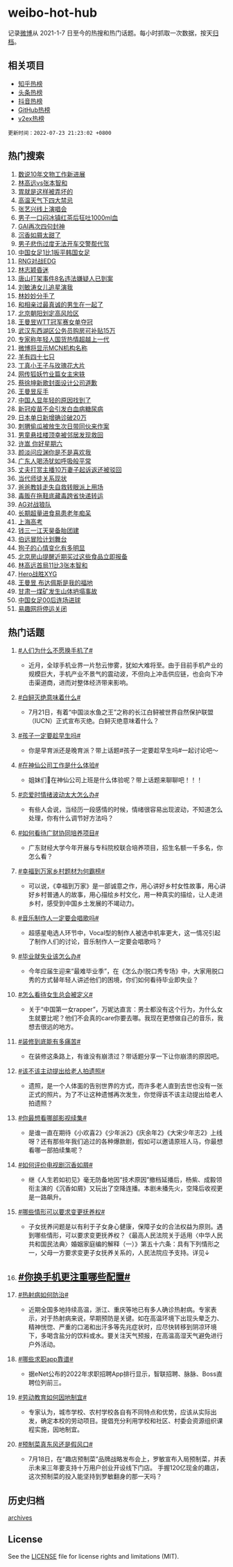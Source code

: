 # weibo-hot-hub

记录[微博](https://www.weibo.com)从 2021-1-7 日至今的热搜和热门话题。每小时抓取一次数据，按天[归档](archives)。

## 相关项目

- [知乎热榜](https://github.com/lonnyzhang423/zhihu-hot-hub)
- [头条热榜](https://github.com/lonnyzhang423/toutiao-hot-hub)
- [抖音热榜](https://github.com/lonnyzhang423/douyin-hot-hub)
- [GitHub热榜](https://github.com/lonnyzhang423/github-hot-hub)
- [v2ex热榜](https://github.com/lonnyzhang423/v2ex-hot-hub)


`更新时间：2022-07-23 21:23:02 +0800`

## 热门搜索

1. [数说10年文物工作新进展](https://m.weibo.cn/search?containerid=100103type%3D1%26t%3D10%26q%3D%23%E6%95%B0%E8%AF%B410%E5%B9%B4%E6%96%87%E7%89%A9%E5%B7%A5%E4%BD%9C%E6%96%B0%E8%BF%9B%E5%B1%95%23&stream_entry_id=51&isnewpage=1&extparam=seat%3D1%26c_type%3D51%26filter_type%3Drealtimehot%26cate%3D10103%26pos%3D0%26dgr%3D0%26display_time%3D1658582581%26pre_seqid%3D165858258168801329473&luicode=10000011&lfid=106003type%253D25%2526t%253D3%2526disable_hot%253D1%2526filter_type%253Drealtimehot)
1. [林高远vs张本智和](https://m.weibo.cn/search?containerid=100103type%3D1%26t%3D10%26q%3D%23%E6%9E%97%E9%AB%98%E8%BF%9Cvs%E5%BC%A0%E6%9C%AC%E6%99%BA%E5%92%8C%23&stream_entry_id=31&isnewpage=1&extparam=seat%3D1%26lcate%3D5001%26realpos%3D1%26pos%3D0%26c_type%3D31%26filter_type%3Drealtimehot%26cate%3D0%26dgr%3D0%26flag%3D1%26display_time%3D1658582581%26pre_seqid%3D165858258168801329473&luicode=10000011&lfid=106003type%253D25%2526t%253D3%2526disable_hot%253D1%2526filter_type%253Drealtimehot)
1. [胃就是这样被弄坏的](https://m.weibo.cn/search?containerid=100103type%3D1%26t%3D10%26q%3D%23%E8%83%83%E5%B0%B1%E6%98%AF%E8%BF%99%E6%A0%B7%E8%A2%AB%E5%BC%84%E5%9D%8F%E7%9A%84%23&stream_entry_id=31&isnewpage=1&extparam=seat%3D1%26lcate%3D5001%26realpos%3D2%26pos%3D1%26c_type%3D31%26filter_type%3Drealtimehot%26cate%3D0%26dgr%3D0%26flag%3D1%26display_time%3D1658582581%26pre_seqid%3D165858258168801329473&luicode=10000011&lfid=106003type%253D25%2526t%253D3%2526disable_hot%253D1%2526filter_type%253Drealtimehot)
1. [高温天气下四大禁忌](https://m.weibo.cn/search?containerid=100103type%3D1%26t%3D10%26q%3D%23%E9%AB%98%E6%B8%A9%E5%A4%A9%E6%B0%94%E4%B8%8B%E5%9B%9B%E5%A4%A7%E7%A6%81%E5%BF%8C%23&stream_entry_id=31&isnewpage=1&extparam=seat%3D1%26lcate%3D5001%26realpos%3D3%26pos%3D2%26c_type%3D31%26filter_type%3Drealtimehot%26cate%3D0%26dgr%3D0%26flag%3D0%26display_time%3D1658582581%26pre_seqid%3D165858258168801329473&luicode=10000011&lfid=106003type%253D25%2526t%253D3%2526disable_hot%253D1%2526filter_type%253Drealtimehot)
1. [张艺兴线上演唱会](https://m.weibo.cn/search?containerid=100103type%3D1%26t%3D10%26q%3D%23%E5%BC%A0%E8%89%BA%E5%85%B4%E7%BA%BF%E4%B8%8A%E6%BC%94%E5%94%B1%E4%BC%9A%23&stream_entry_id=31&isnewpage=1&extparam=seat%3D1%26lcate%3D5001%26realpos%3D4%26pos%3D3%26c_type%3D31%26filter_type%3Drealtimehot%26cate%3D0%26dgr%3D0%26flag%3D1%26display_time%3D1658582581%26pre_seqid%3D165858258168801329473&luicode=10000011&lfid=106003type%253D25%2526t%253D3%2526disable_hot%253D1%2526filter_type%253Drealtimehot)
1. [男子一口闷冰镇红茶后狂吐1000ml血](https://m.weibo.cn/search?containerid=100103type%3D1%26t%3D10%26q%3D%23%E7%94%B7%E5%AD%90%E4%B8%80%E5%8F%A3%E9%97%B7%E5%86%B0%E9%95%87%E7%BA%A2%E8%8C%B6%E5%90%8E%E7%8B%82%E5%90%901000ml%E8%A1%80%23&stream_entry_id=31&isnewpage=1&extparam=seat%3D1%26lcate%3D5001%26realpos%3D5%26pos%3D4%26c_type%3D31%26filter_type%3Drealtimehot%26cate%3D0%26dgr%3D0%26flag%3D2%26display_time%3D1658582581%26pre_seqid%3D165858258168801329473&luicode=10000011&lfid=106003type%253D25%2526t%253D3%2526disable_hot%253D1%2526filter_type%253Drealtimehot)
1. [GAI再次四句封神](https://m.weibo.cn/search?containerid=100103type%3D1%26t%3D10%26q%3D%23GAI%E5%86%8D%E6%AC%A1%E5%9B%9B%E5%8F%A5%E5%B0%81%E7%A5%9E%23&stream_entry_id=31&isnewpage=1&extparam=seat%3D1%26lcate%3D5001%26realpos%3D6%26pos%3D5%26c_type%3D31%26filter_type%3Drealtimehot%26cate%3D0%26dgr%3D0%26flag%3D1%26display_time%3D1658582581%26pre_seqid%3D165858258168801329473&luicode=10000011&lfid=106003type%253D25%2526t%253D3%2526disable_hot%253D1%2526filter_type%253Drealtimehot)
1. [沉香如屑太甜了](https://m.weibo.cn/search?containerid=100103type%3D1%26t%3D10%26q%3D%23%E6%B2%89%E9%A6%99%E5%A6%82%E5%B1%91%E5%A4%AA%E7%94%9C%E4%BA%86%23&stream_entry_id=31&isnewpage=1&extparam=seat%3D1%26lcate%3D5001%26realpos%3D7%26pos%3D6%26c_type%3D31%26filter_type%3Drealtimehot%26cate%3D0%26dgr%3D0%26flag%3D0%26display_time%3D1658582581%26pre_seqid%3D165858258168801329473&luicode=10000011&lfid=106003type%253D25%2526t%253D3%2526disable_hot%253D1%2526filter_type%253Drealtimehot)
1. [男子悲伤过度无法开车交警帮代驾](https://m.weibo.cn/search?containerid=100103type%3D1%26t%3D10%26q%3D%23%E7%94%B7%E5%AD%90%E6%82%B2%E4%BC%A4%E8%BF%87%E5%BA%A6%E6%97%A0%E6%B3%95%E5%BC%80%E8%BD%A6%E4%BA%A4%E8%AD%A6%E5%B8%AE%E4%BB%A3%E9%A9%BE%23&stream_entry_id=31&isnewpage=1&extparam=seat%3D1%26lcate%3D5001%26realpos%3D8%26pos%3D7%26c_type%3D31%26filter_type%3Drealtimehot%26cate%3D0%26dgr%3D0%26flag%3D0%26display_time%3D1658582581%26pre_seqid%3D165858258168801329473&luicode=10000011&lfid=106003type%253D25%2526t%253D3%2526disable_hot%253D1%2526filter_type%253Drealtimehot)
1. [中国女足1比1扳平韩国女足](https://m.weibo.cn/search?containerid=100103type%3D1%26t%3D10%26q%3D%23%E4%B8%AD%E5%9B%BD%E5%A5%B3%E8%B6%B31%E6%AF%941%E6%89%B3%E5%B9%B3%E9%9F%A9%E5%9B%BD%E5%A5%B3%E8%B6%B3%23&stream_entry_id=31&isnewpage=1&extparam=seat%3D1%26lcate%3D5001%26realpos%3D9%26pos%3D8%26c_type%3D31%26filter_type%3Drealtimehot%26cate%3D0%26dgr%3D0%26flag%3D0%26display_time%3D1658582581%26pre_seqid%3D165858258168801329473&luicode=10000011&lfid=106003type%253D25%2526t%253D3%2526disable_hot%253D1%2526filter_type%253Drealtimehot)
1. [RNG对战EDG](https://m.weibo.cn/search?containerid=100103type%3D1%26t%3D10%26q%3D%23RNG%E5%AF%B9%E6%88%98EDG%23&stream_entry_id=31&isnewpage=1&extparam=seat%3D1%26lcate%3D5001%26realpos%3D10%26pos%3D9%26c_type%3D31%26filter_type%3Drealtimehot%26cate%3D0%26dgr%3D0%26flag%3D1%26display_time%3D1658582581%26pre_seqid%3D165858258168801329473&luicode=10000011&lfid=106003type%253D25%2526t%253D3%2526disable_hot%253D1%2526filter_type%253Drealtimehot)
1. [林志颖昏迷](https://m.weibo.cn/search?containerid=100103type%3D1%26t%3D10%26q%3D%23%E6%9E%97%E5%BF%97%E9%A2%96%E6%98%8F%E8%BF%B7%23&stream_entry_id=31&isnewpage=1&extparam=seat%3D1%26lcate%3D5001%26realpos%3D11%26pos%3D10%26c_type%3D31%26filter_type%3Drealtimehot%26cate%3D0%26dgr%3D0%26flag%3D2%26display_time%3D1658582581%26pre_seqid%3D165858258168801329473&luicode=10000011&lfid=106003type%253D25%2526t%253D3%2526disable_hot%253D1%2526filter_type%253Drealtimehot)
1. [唐山打架事件8名违法嫌疑人已到案](https://m.weibo.cn/search?containerid=100103type%3D1%26t%3D10%26q%3D%23%E5%94%90%E5%B1%B1%E6%89%93%E6%9E%B6%E4%BA%8B%E4%BB%B68%E5%90%8D%E8%BF%9D%E6%B3%95%E5%AB%8C%E7%96%91%E4%BA%BA%E5%B7%B2%E5%88%B0%E6%A1%88%23&stream_entry_id=31&isnewpage=1&extparam=seat%3D1%26lcate%3D5001%26realpos%3D12%26pos%3D11%26c_type%3D31%26filter_type%3Drealtimehot%26cate%3D0%26dgr%3D0%26flag%3D2%26display_time%3D1658582581%26pre_seqid%3D165858258168801329473&luicode=10000011&lfid=106003type%253D25%2526t%253D3%2526disable_hot%253D1%2526filter_type%253Drealtimehot)
1. [刘敏涛女儿追星演我](https://m.weibo.cn/search?containerid=100103type%3D1%26t%3D10%26q%3D%23%E5%88%98%E6%95%8F%E6%B6%9B%E5%A5%B3%E5%84%BF%E8%BF%BD%E6%98%9F%E6%BC%94%E6%88%91%23&stream_entry_id=31&isnewpage=1&extparam=seat%3D1%26lcate%3D5001%26realpos%3D13%26pos%3D12%26c_type%3D31%26filter_type%3Drealtimehot%26cate%3D0%26dgr%3D0%26flag%3D1%26display_time%3D1658582581%26pre_seqid%3D165858258168801329473&luicode=10000011&lfid=106003type%253D25%2526t%253D3%2526disable_hot%253D1%2526filter_type%253Drealtimehot)
1. [林妙妙分手了](https://m.weibo.cn/search?containerid=100103type%3D1%26t%3D10%26q%3D%23%E6%9E%97%E5%A6%99%E5%A6%99%E5%88%86%E6%89%8B%E4%BA%86%23&stream_entry_id=31&isnewpage=1&extparam=seat%3D1%26lcate%3D5001%26realpos%3D14%26pos%3D13%26c_type%3D31%26filter_type%3Drealtimehot%26cate%3D0%26dgr%3D0%26flag%3D1%26display_time%3D1658582581%26pre_seqid%3D165858258168801329473&luicode=10000011&lfid=106003type%253D25%2526t%253D3%2526disable_hot%253D1%2526filter_type%253Drealtimehot)
1. [和相亲过最真诚的男生在一起了](https://m.weibo.cn/search?containerid=100103type%3D1%26t%3D10%26q%3D%23%E5%92%8C%E7%9B%B8%E4%BA%B2%E8%BF%87%E6%9C%80%E7%9C%9F%E8%AF%9A%E7%9A%84%E7%94%B7%E7%94%9F%E5%9C%A8%E4%B8%80%E8%B5%B7%E4%BA%86%23&stream_entry_id=31&isnewpage=1&extparam=seat%3D1%26lcate%3D5001%26realpos%3D15%26pos%3D14%26c_type%3D31%26filter_type%3Drealtimehot%26cate%3D0%26dgr%3D0%26flag%3D0%26display_time%3D1658582581%26pre_seqid%3D165858258168801329473&luicode=10000011&lfid=106003type%253D25%2526t%253D3%2526disable_hot%253D1%2526filter_type%253Drealtimehot)
1. [北京朝阳划定高风险区](https://m.weibo.cn/search?containerid=100103type%3D1%26t%3D10%26q%3D%23%E5%8C%97%E4%BA%AC%E6%9C%9D%E9%98%B3%E5%88%92%E5%AE%9A%E9%AB%98%E9%A3%8E%E9%99%A9%E5%8C%BA%23&stream_entry_id=31&isnewpage=1&extparam=seat%3D1%26lcate%3D5001%26realpos%3D16%26pos%3D15%26c_type%3D31%26filter_type%3Drealtimehot%26cate%3D0%26dgr%3D0%26flag%3D1%26display_time%3D1658582581%26pre_seqid%3D165858258168801329473&luicode=10000011&lfid=106003type%253D25%2526t%253D3%2526disable_hot%253D1%2526filter_type%253Drealtimehot)
1. [王曼昱WTT冠军赛女单夺冠](https://m.weibo.cn/search?containerid=100103type%3D1%26t%3D10%26q%3D%23%E7%8E%8B%E6%9B%BC%E6%98%B1WTT%E5%86%A0%E5%86%9B%E8%B5%9B%E5%A5%B3%E5%8D%95%E5%A4%BA%E5%86%A0%23&stream_entry_id=31&isnewpage=1&extparam=seat%3D1%26lcate%3D5001%26realpos%3D17%26pos%3D16%26c_type%3D31%26filter_type%3Drealtimehot%26cate%3D0%26dgr%3D0%26flag%3D1%26display_time%3D1658582581%26pre_seqid%3D165858258168801329473&luicode=10000011&lfid=106003type%253D25%2526t%253D3%2526disable_hot%253D1%2526filter_type%253Drealtimehot)
1. [武汉东西湖区公务员购房可补贴15万](https://m.weibo.cn/search?containerid=100103type%3D1%26t%3D10%26q%3D%23%E6%AD%A6%E6%B1%89%E4%B8%9C%E8%A5%BF%E6%B9%96%E5%8C%BA%E5%85%AC%E5%8A%A1%E5%91%98%E8%B4%AD%E6%88%BF%E5%8F%AF%E8%A1%A5%E8%B4%B415%E4%B8%87%23&stream_entry_id=31&isnewpage=1&extparam=seat%3D1%26lcate%3D5001%26realpos%3D18%26pos%3D17%26c_type%3D31%26filter_type%3Drealtimehot%26cate%3D0%26dgr%3D0%26flag%3D0%26display_time%3D1658582581%26pre_seqid%3D165858258168801329473&luicode=10000011&lfid=106003type%253D25%2526t%253D3%2526disable_hot%253D1%2526filter_type%253Drealtimehot)
1. [专家称年轻人国货热情超越上一代](https://m.weibo.cn/search?containerid=100103type%3D1%26t%3D10%26q%3D%23%E4%B8%93%E5%AE%B6%E7%A7%B0%E5%B9%B4%E8%BD%BB%E4%BA%BA%E5%9B%BD%E8%B4%A7%E7%83%AD%E6%83%85%E8%B6%85%E8%B6%8A%E4%B8%8A%E4%B8%80%E4%BB%A3%23&stream_entry_id=31&isnewpage=1&extparam=seat%3D1%26lcate%3D5001%26realpos%3D19%26pos%3D18%26c_type%3D31%26filter_type%3Drealtimehot%26cate%3D0%26dgr%3D0%26flag%3D1%26display_time%3D1658582581%26pre_seqid%3D165858258168801329473&luicode=10000011&lfid=106003type%253D25%2526t%253D3%2526disable_hot%253D1%2526filter_type%253Drealtimehot)
1. [微博将显示MCN机构名称](https://m.weibo.cn/search?containerid=100103type%3D1%26t%3D10%26q%3D%23%E5%BE%AE%E5%8D%9A%E5%B0%86%E6%98%BE%E7%A4%BAMCN%E6%9C%BA%E6%9E%84%E5%90%8D%E7%A7%B0%23&stream_entry_id=31&isnewpage=1&extparam=seat%3D1%26lcate%3D5001%26realpos%3D20%26pos%3D19%26c_type%3D31%26filter_type%3Drealtimehot%26cate%3D0%26dgr%3D0%26flag%3D1%26display_time%3D1658582581%26pre_seqid%3D165858258168801329473&luicode=10000011&lfid=106003type%253D25%2526t%253D3%2526disable_hot%253D1%2526filter_type%253Drealtimehot)
1. [羊有四十七只](https://m.weibo.cn/search?containerid=100103type%3D1%26t%3D10%26q%3D%E7%BE%8A%E6%9C%89%E5%9B%9B%E5%8D%81%E4%B8%83%E5%8F%AA&stream_entry_id=31&isnewpage=1&extparam=seat%3D1%26lcate%3D5001%26realpos%3D21%26pos%3D20%26c_type%3D31%26filter_type%3Drealtimehot%26cate%3D0%26dgr%3D0%26flag%3D1%26display_time%3D1658582581%26pre_seqid%3D165858258168801329473&luicode=10000011&lfid=106003type%253D25%2526t%253D3%2526disable_hot%253D1%2526filter_type%253Drealtimehot)
1. [丁真小王子与玫瑰花大片](https://m.weibo.cn/search?containerid=100103type%3D1%26t%3D10%26q%3D%23%E4%B8%81%E7%9C%9F%E5%B0%8F%E7%8E%8B%E5%AD%90%E4%B8%8E%E7%8E%AB%E7%91%B0%E8%8A%B1%E5%A4%A7%E7%89%87%23&stream_entry_id=31&isnewpage=1&extparam=seat%3D1%26lcate%3D5001%26realpos%3D22%26pos%3D21%26c_type%3D31%26filter_type%3Drealtimehot%26cate%3D0%26dgr%3D0%26flag%3D1%26display_time%3D1658582581%26pre_seqid%3D165858258168801329473&luicode=10000011&lfid=106003type%253D25%2526t%253D3%2526disable_hot%253D1%2526filter_type%253Drealtimehot)
1. [网传狐妖竹业篇女主宋轶](https://m.weibo.cn/search?containerid=100103type%3D1%26t%3D10%26q%3D%23%E7%BD%91%E4%BC%A0%E7%8B%90%E5%A6%96%E7%AB%B9%E4%B8%9A%E7%AF%87%E5%A5%B3%E4%B8%BB%E5%AE%8B%E8%BD%B6%23&stream_entry_id=31&isnewpage=1&extparam=seat%3D1%26lcate%3D5001%26realpos%3D23%26pos%3D22%26c_type%3D31%26filter_type%3Drealtimehot%26cate%3D0%26dgr%3D0%26flag%3D1%26display_time%3D1658582581%26pre_seqid%3D165858258168801329473&luicode=10000011&lfid=106003type%253D25%2526t%253D3%2526disable_hot%253D1%2526filter_type%253Drealtimehot)
1. [蔡徐坤新歌封面设计公司道歉](https://m.weibo.cn/search?containerid=100103type%3D1%26t%3D10%26q%3D%23%E8%94%A1%E5%BE%90%E5%9D%A4%E6%96%B0%E6%AD%8C%E5%B0%81%E9%9D%A2%E8%AE%BE%E8%AE%A1%E5%85%AC%E5%8F%B8%E9%81%93%E6%AD%89%23&stream_entry_id=31&isnewpage=1&extparam=seat%3D1%26lcate%3D5001%26realpos%3D24%26pos%3D23%26c_type%3D31%26filter_type%3Drealtimehot%26cate%3D0%26dgr%3D0%26flag%3D0%26display_time%3D1658582581%26pre_seqid%3D165858258168801329473&luicode=10000011&lfid=106003type%253D25%2526t%253D3%2526disable_hot%253D1%2526filter_type%253Drealtimehot)
1. [王曼昱反手](https://m.weibo.cn/search?containerid=100103type%3D1%26t%3D10%26q%3D%E7%8E%8B%E6%9B%BC%E6%98%B1%E5%8F%8D%E6%89%8B&stream_entry_id=31&isnewpage=1&extparam=seat%3D1%26lcate%3D5001%26realpos%3D25%26pos%3D24%26c_type%3D31%26filter_type%3Drealtimehot%26cate%3D0%26dgr%3D0%26flag%3D1%26display_time%3D1658582581%26pre_seqid%3D165858258168801329473&luicode=10000011&lfid=106003type%253D25%2526t%253D3%2526disable_hot%253D1%2526filter_type%253Drealtimehot)
1. [中国人显年轻的原因找到了](https://m.weibo.cn/search?containerid=100103type%3D1%26t%3D10%26q%3D%23%E4%B8%AD%E5%9B%BD%E4%BA%BA%E6%98%BE%E5%B9%B4%E8%BD%BB%E7%9A%84%E5%8E%9F%E5%9B%A0%E6%89%BE%E5%88%B0%E4%BA%86%23&stream_entry_id=31&isnewpage=1&extparam=seat%3D1%26lcate%3D5001%26realpos%3D26%26pos%3D25%26c_type%3D31%26filter_type%3Drealtimehot%26cate%3D0%26dgr%3D0%26flag%3D0%26display_time%3D1658582581%26pre_seqid%3D165858258168801329473&luicode=10000011&lfid=106003type%253D25%2526t%253D3%2526disable_hot%253D1%2526filter_type%253Drealtimehot)
1. [新冠疫苗不会引发白血病糖尿病](https://m.weibo.cn/search?containerid=100103type%3D1%26t%3D10%26q%3D%23%E6%96%B0%E5%86%A0%E7%96%AB%E8%8B%97%E4%B8%8D%E4%BC%9A%E5%BC%95%E5%8F%91%E7%99%BD%E8%A1%80%E7%97%85%E7%B3%96%E5%B0%BF%E7%97%85%23&stream_entry_id=31&isnewpage=1&extparam=seat%3D1%26lcate%3D5001%26realpos%3D27%26pos%3D26%26c_type%3D31%26filter_type%3Drealtimehot%26cate%3D0%26dgr%3D0%26flag%3D0%26display_time%3D1658582581%26pre_seqid%3D165858258168801329473&luicode=10000011&lfid=106003type%253D25%2526t%253D3%2526disable_hot%253D1%2526filter_type%253Drealtimehot)
1. [日本单日新增确诊破20万](https://m.weibo.cn/search?containerid=100103type%3D1%26t%3D10%26q%3D%23%E6%97%A5%E6%9C%AC%E5%8D%95%E6%97%A5%E6%96%B0%E5%A2%9E%E7%A1%AE%E8%AF%8A%E7%A0%B420%E4%B8%87%23&stream_entry_id=31&isnewpage=1&extparam=seat%3D1%26lcate%3D5001%26realpos%3D28%26pos%3D27%26c_type%3D31%26filter_type%3Drealtimehot%26cate%3D0%26dgr%3D0%26flag%3D0%26display_time%3D1658582581%26pre_seqid%3D165858258168801329473&luicode=10000011&lfid=106003type%253D25%2526t%253D3%2526disable_hot%253D1%2526filter_type%253Drealtimehot)
1. [刺猬偷瓜被放生次日带同伙来作案](https://m.weibo.cn/search?containerid=100103type%3D1%26t%3D10%26q%3D%23%E5%88%BA%E7%8C%AC%E5%81%B7%E7%93%9C%E8%A2%AB%E6%94%BE%E7%94%9F%E6%AC%A1%E6%97%A5%E5%B8%A6%E5%90%8C%E4%BC%99%E6%9D%A5%E4%BD%9C%E6%A1%88%23&stream_entry_id=31&isnewpage=1&extparam=seat%3D1%26lcate%3D5001%26realpos%3D29%26pos%3D28%26c_type%3D31%26filter_type%3Drealtimehot%26cate%3D0%26dgr%3D0%26flag%3D1%26display_time%3D1658582581%26pre_seqid%3D165858258168801329473&luicode=10000011&lfid=106003type%253D25%2526t%253D3%2526disable_hot%253D1%2526filter_type%253Drealtimehot)
1. [男童悬挂楼顶幸被邻居发现救回](https://m.weibo.cn/search?containerid=100103type%3D1%26t%3D10%26q%3D%23%E7%94%B7%E7%AB%A5%E6%82%AC%E6%8C%82%E6%A5%BC%E9%A1%B6%E5%B9%B8%E8%A2%AB%E9%82%BB%E5%B1%85%E5%8F%91%E7%8E%B0%E6%95%91%E5%9B%9E%23&stream_entry_id=31&isnewpage=1&extparam=seat%3D1%26lcate%3D5001%26realpos%3D30%26pos%3D29%26c_type%3D31%26filter_type%3Drealtimehot%26cate%3D0%26dgr%3D0%26flag%3D1%26display_time%3D1658582581%26pre_seqid%3D165858258168801329473&luicode=10000011&lfid=106003type%253D25%2526t%253D3%2526disable_hot%253D1%2526filter_type%253Drealtimehot)
1. [许嵩 你好星期六](https://m.weibo.cn/search?containerid=100103type%3D1%26t%3D10%26q%3D%E8%AE%B8%E5%B5%A9+%E4%BD%A0%E5%A5%BD%E6%98%9F%E6%9C%9F%E5%85%AD&stream_entry_id=31&isnewpage=1&extparam=seat%3D1%26lcate%3D5001%26realpos%3D31%26pos%3D30%26c_type%3D31%26filter_type%3Drealtimehot%26cate%3D0%26dgr%3D0%26flag%3D1%26display_time%3D1658582581%26pre_seqid%3D165858258168801329473&luicode=10000011&lfid=106003type%253D25%2526t%253D3%2526disable_hot%253D1%2526filter_type%253Drealtimehot)
1. [颜淡问应渊你是不是喜欢我](https://m.weibo.cn/search?containerid=100103type%3D1%26t%3D10%26q%3D%23%E9%A2%9C%E6%B7%A1%E9%97%AE%E5%BA%94%E6%B8%8A%E4%BD%A0%E6%98%AF%E4%B8%8D%E6%98%AF%E5%96%9C%E6%AC%A2%E6%88%91%23&stream_entry_id=31&isnewpage=1&extparam=seat%3D1%26lcate%3D5001%26realpos%3D32%26pos%3D31%26c_type%3D31%26filter_type%3Drealtimehot%26cate%3D0%26dgr%3D0%26flag%3D1%26display_time%3D1658582581%26pre_seqid%3D165858258168801329473&luicode=10000011&lfid=106003type%253D25%2526t%253D3%2526disable_hot%253D1%2526filter_type%253Drealtimehot)
1. [广东人喝汤犹如呼吸般平常](https://m.weibo.cn/search?containerid=100103type%3D1%26t%3D10%26q%3D%23%E5%B9%BF%E4%B8%9C%E4%BA%BA%E5%96%9D%E6%B1%A4%E7%8A%B9%E5%A6%82%E5%91%BC%E5%90%B8%E8%88%AC%E5%B9%B3%E5%B8%B8%23&stream_entry_id=31&isnewpage=1&extparam=seat%3D1%26lcate%3D5001%26realpos%3D33%26pos%3D32%26c_type%3D31%26filter_type%3Drealtimehot%26cate%3D0%26dgr%3D0%26flag%3D0%26display_time%3D1658582581%26pre_seqid%3D165858258168801329473&luicode=10000011&lfid=106003type%253D25%2526t%253D3%2526disable_hot%253D1%2526filter_type%253Drealtimehot)
1. [丈夫打赏主播10万妻子起诉返还被驳回](https://m.weibo.cn/search?containerid=100103type%3D1%26t%3D10%26q%3D%23%E4%B8%88%E5%A4%AB%E6%89%93%E8%B5%8F%E4%B8%BB%E6%92%AD10%E4%B8%87%E5%A6%BB%E5%AD%90%E8%B5%B7%E8%AF%89%E8%BF%94%E8%BF%98%E8%A2%AB%E9%A9%B3%E5%9B%9E%23&stream_entry_id=31&isnewpage=1&extparam=seat%3D1%26lcate%3D5001%26realpos%3D34%26pos%3D33%26c_type%3D31%26filter_type%3Drealtimehot%26cate%3D0%26dgr%3D0%26flag%3D0%26display_time%3D1658582581%26pre_seqid%3D165858258168801329473&luicode=10000011&lfid=106003type%253D25%2526t%253D3%2526disable_hot%253D1%2526filter_type%253Drealtimehot)
1. [当代师徒关系现状](https://m.weibo.cn/search?containerid=100103type%3D1%26t%3D10%26q%3D%23%E5%BD%93%E4%BB%A3%E5%B8%88%E5%BE%92%E5%85%B3%E7%B3%BB%E7%8E%B0%E7%8A%B6%23&stream_entry_id=31&isnewpage=1&extparam=seat%3D1%26lcate%3D5001%26realpos%3D35%26pos%3D34%26c_type%3D31%26filter_type%3Drealtimehot%26cate%3D0%26dgr%3D0%26flag%3D1%26display_time%3D1658582581%26pre_seqid%3D165858258168801329473&luicode=10000011&lfid=106003type%253D25%2526t%253D3%2526disable_hot%253D1%2526filter_type%253Drealtimehot)
1. [爸爸教娃走失自救转眼派上用场](https://m.weibo.cn/search?containerid=100103type%3D1%26t%3D10%26q%3D%23%E7%88%B8%E7%88%B8%E6%95%99%E5%A8%83%E8%B5%B0%E5%A4%B1%E8%87%AA%E6%95%91%E8%BD%AC%E7%9C%BC%E6%B4%BE%E4%B8%8A%E7%94%A8%E5%9C%BA%23&stream_entry_id=31&isnewpage=1&extparam=seat%3D1%26lcate%3D5001%26realpos%3D36%26pos%3D35%26c_type%3D31%26filter_type%3Drealtimehot%26cate%3D0%26dgr%3D0%26flag%3D0%26display_time%3D1658582581%26pre_seqid%3D165858258168801329473&luicode=10000011&lfid=106003type%253D25%2526t%253D3%2526disable_hot%253D1%2526filter_type%253Drealtimehot)
1. [毒贩在拖鞋底藏毒跨省快递转运](https://m.weibo.cn/search?containerid=100103type%3D1%26t%3D10%26q%3D%23%E6%AF%92%E8%B4%A9%E5%9C%A8%E6%8B%96%E9%9E%8B%E5%BA%95%E8%97%8F%E6%AF%92%E8%B7%A8%E7%9C%81%E5%BF%AB%E9%80%92%E8%BD%AC%E8%BF%90%23&stream_entry_id=31&isnewpage=1&extparam=seat%3D1%26lcate%3D5001%26realpos%3D37%26pos%3D36%26c_type%3D31%26filter_type%3Drealtimehot%26cate%3D0%26dgr%3D0%26flag%3D0%26display_time%3D1658582581%26pre_seqid%3D165858258168801329473&luicode=10000011&lfid=106003type%253D25%2526t%253D3%2526disable_hot%253D1%2526filter_type%253Drealtimehot)
1. [AG对战狼队](http://m.weibo.cn/c/wbox?&id=j84w2uenjc&roomid=11337&q=%23AG%E5%AF%B9%E6%88%98%E7%8B%BC%E9%98%9F%23&extparam=seat%3D1%26lcate%3D5001%26realpos%3D38%26pos%3D37%26c_type%3D31%26filter_type%3Drealtimehot%26cate%3D0%26dgr%3D0%26flag%3D1%26display_time%3D1658582581%26pre_seqid%3D165858258168801329473&luicode=10000011&lfid=106003type%253D25%2526t%253D3%2526disable_hot%253D1%2526filter_type%253Drealtimehot)
1. [长期超量进食易患老年痴呆](https://m.weibo.cn/search?containerid=100103type%3D1%26t%3D10%26q%3D%23%E9%95%BF%E6%9C%9F%E8%B6%85%E9%87%8F%E8%BF%9B%E9%A3%9F%E6%98%93%E6%82%A3%E8%80%81%E5%B9%B4%E7%97%B4%E5%91%86%23&stream_entry_id=31&isnewpage=1&extparam=seat%3D1%26lcate%3D5001%26realpos%3D39%26pos%3D38%26c_type%3D31%26filter_type%3Drealtimehot%26cate%3D0%26dgr%3D0%26flag%3D1%26display_time%3D1658582581%26pre_seqid%3D165858258168801329473&luicode=10000011&lfid=106003type%253D25%2526t%253D3%2526disable_hot%253D1%2526filter_type%253Drealtimehot)
1. [上海高考](https://m.weibo.cn/search?containerid=100103type%3D1%26t%3D10%26q%3D%23%E4%B8%8A%E6%B5%B7%E9%AB%98%E8%80%83%23&stream_entry_id=31&isnewpage=1&extparam=seat%3D1%26lcate%3D5001%26realpos%3D40%26pos%3D39%26c_type%3D31%26filter_type%3Drealtimehot%26cate%3D0%26dgr%3D0%26flag%3D0%26display_time%3D1658582581%26pre_seqid%3D165858258168801329473&luicode=10000011&lfid=106003type%253D25%2526t%253D3%2526disable_hot%253D1%2526filter_type%253Drealtimehot)
1. [钱三一江天昊备胎团建](https://m.weibo.cn/search?containerid=100103type%3D1%26t%3D10%26q%3D%23%E9%92%B1%E4%B8%89%E4%B8%80%E6%B1%9F%E5%A4%A9%E6%98%8A%E5%A4%87%E8%83%8E%E5%9B%A2%E5%BB%BA%23&stream_entry_id=31&isnewpage=1&extparam=seat%3D1%26lcate%3D5001%26realpos%3D41%26pos%3D40%26c_type%3D31%26filter_type%3Drealtimehot%26cate%3D0%26dgr%3D0%26flag%3D1%26display_time%3D1658582581%26pre_seqid%3D165858258168801329473&luicode=10000011&lfid=106003type%253D25%2526t%253D3%2526disable_hot%253D1%2526filter_type%253Drealtimehot)
1. [伯远冒险计划舞台](https://m.weibo.cn/search?containerid=100103type%3D1%26t%3D10%26q%3D%23%E4%BC%AF%E8%BF%9C%E5%86%92%E9%99%A9%E8%AE%A1%E5%88%92%E8%88%9E%E5%8F%B0%23&stream_entry_id=31&isnewpage=1&extparam=seat%3D1%26lcate%3D5001%26realpos%3D42%26pos%3D41%26c_type%3D31%26filter_type%3Drealtimehot%26cate%3D0%26dgr%3D0%26flag%3D1%26display_time%3D1658582581%26pre_seqid%3D165858258168801329473&luicode=10000011&lfid=106003type%253D25%2526t%253D3%2526disable_hot%253D1%2526filter_type%253Drealtimehot)
1. [狗子的心情变化有多明显](https://m.weibo.cn/search?containerid=100103type%3D1%26t%3D10%26q%3D%23%E7%8B%97%E5%AD%90%E7%9A%84%E5%BF%83%E6%83%85%E5%8F%98%E5%8C%96%E6%9C%89%E5%A4%9A%E6%98%8E%E6%98%BE%23&stream_entry_id=31&isnewpage=1&extparam=seat%3D1%26lcate%3D5001%26realpos%3D43%26pos%3D42%26c_type%3D31%26filter_type%3Drealtimehot%26cate%3D0%26dgr%3D0%26flag%3D1%26display_time%3D1658582581%26pre_seqid%3D165858258168801329473&luicode=10000011&lfid=106003type%253D25%2526t%253D3%2526disable_hot%253D1%2526filter_type%253Drealtimehot)
1. [北京房山提醒近期买过这些食品立即报备](https://m.weibo.cn/search?containerid=100103type%3D1%26t%3D10%26q%3D%23%E5%8C%97%E4%BA%AC%E6%88%BF%E5%B1%B1%E6%8F%90%E9%86%92%E8%BF%91%E6%9C%9F%E4%B9%B0%E8%BF%87%E8%BF%99%E4%BA%9B%E9%A3%9F%E5%93%81%E7%AB%8B%E5%8D%B3%E6%8A%A5%E5%A4%87%23&stream_entry_id=31&isnewpage=1&extparam=seat%3D1%26lcate%3D5001%26realpos%3D44%26pos%3D43%26c_type%3D31%26filter_type%3Drealtimehot%26cate%3D0%26dgr%3D0%26flag%3D0%26display_time%3D1658582581%26pre_seqid%3D165858258168801329473&luicode=10000011&lfid=106003type%253D25%2526t%253D3%2526disable_hot%253D1%2526filter_type%253Drealtimehot)
1. [林高远首局11比3张本智和](https://m.weibo.cn/search?containerid=100103type%3D1%26t%3D10%26q%3D%23%E6%9E%97%E9%AB%98%E8%BF%9C%E9%A6%96%E5%B1%8011%E6%AF%943%E5%BC%A0%E6%9C%AC%E6%99%BA%E5%92%8C%23&stream_entry_id=31&isnewpage=1&extparam=seat%3D1%26lcate%3D5001%26realpos%3D45%26pos%3D44%26c_type%3D31%26filter_type%3Drealtimehot%26cate%3D0%26dgr%3D0%26flag%3D1%26display_time%3D1658582581%26pre_seqid%3D165858258168801329473&luicode=10000011&lfid=106003type%253D25%2526t%253D3%2526disable_hot%253D1%2526filter_type%253Drealtimehot)
1. [Hero战胜XYG](https://m.weibo.cn/search?containerid=100103type%3D1%26t%3D10%26q%3D%23Hero%E6%88%98%E8%83%9CXYG%23&stream_entry_id=31&isnewpage=1&extparam=seat%3D1%26lcate%3D5001%26realpos%3D46%26pos%3D45%26c_type%3D31%26filter_type%3Drealtimehot%26cate%3D0%26dgr%3D0%26flag%3D1%26display_time%3D1658582581%26pre_seqid%3D165858258168801329473&luicode=10000011&lfid=106003type%253D25%2526t%253D3%2526disable_hot%253D1%2526filter_type%253Drealtimehot)
1. [王曼昱 布达佩斯是我的福地](https://m.weibo.cn/search?containerid=100103type%3D1%26t%3D10%26q%3D%E7%8E%8B%E6%9B%BC%E6%98%B1+%E5%B8%83%E8%BE%BE%E4%BD%A9%E6%96%AF%E6%98%AF%E6%88%91%E7%9A%84%E7%A6%8F%E5%9C%B0&stream_entry_id=31&isnewpage=1&extparam=seat%3D1%26lcate%3D5001%26realpos%3D47%26pos%3D46%26c_type%3D31%26filter_type%3Drealtimehot%26cate%3D0%26dgr%3D0%26flag%3D1%26display_time%3D1658582581%26pre_seqid%3D165858258168801329473&luicode=10000011&lfid=106003type%253D25%2526t%253D3%2526disable_hot%253D1%2526filter_type%253Drealtimehot)
1. [甘肃一煤矿发生山体坍塌事故](https://m.weibo.cn/search?containerid=100103type%3D1%26t%3D10%26q%3D%23%E7%94%98%E8%82%83%E4%B8%80%E7%85%A4%E7%9F%BF%E5%8F%91%E7%94%9F%E5%B1%B1%E4%BD%93%E5%9D%8D%E5%A1%8C%E4%BA%8B%E6%95%85%23&stream_entry_id=31&isnewpage=1&extparam=seat%3D1%26lcate%3D5001%26realpos%3D48%26pos%3D47%26c_type%3D31%26filter_type%3Drealtimehot%26cate%3D0%26dgr%3D0%26flag%3D0%26display_time%3D1658582581%26pre_seqid%3D165858258168801329473&luicode=10000011&lfid=106003type%253D25%2526t%253D3%2526disable_hot%253D1%2526filter_type%253Drealtimehot)
1. [中国女足00后连场进球](https://m.weibo.cn/search?containerid=100103type%3D1%26t%3D10%26q%3D%23%E4%B8%AD%E5%9B%BD%E5%A5%B3%E8%B6%B300%E5%90%8E%E8%BF%9E%E5%9C%BA%E8%BF%9B%E7%90%83%23&stream_entry_id=31&isnewpage=1&extparam=seat%3D1%26lcate%3D5001%26realpos%3D49%26pos%3D48%26c_type%3D31%26filter_type%3Drealtimehot%26cate%3D0%26dgr%3D0%26flag%3D1%26display_time%3D1658582581%26pre_seqid%3D165858258168801329473&luicode=10000011&lfid=106003type%253D25%2526t%253D3%2526disable_hot%253D1%2526filter_type%253Drealtimehot)
1. [易趣网将停运关闭](https://m.weibo.cn/search?containerid=100103type%3D1%26t%3D10%26q%3D%23%E6%98%93%E8%B6%A3%E7%BD%91%E5%B0%86%E5%81%9C%E8%BF%90%E5%85%B3%E9%97%AD%23&stream_entry_id=31&isnewpage=1&extparam=seat%3D1%26lcate%3D5001%26realpos%3D50%26pos%3D49%26c_type%3D31%26filter_type%3Drealtimehot%26cate%3D0%26dgr%3D0%26flag%3D0%26display_time%3D1658582581%26pre_seqid%3D165858258168801329473&luicode=10000011&lfid=106003type%253D25%2526t%253D3%2526disable_hot%253D1%2526filter_type%253Drealtimehot)

## 热门话题

1. [#人们为什么不愿换手机了#](https://m.weibo.cn/search?containerid=231522type%3D1%26t%3D10%26q%3D%23%E4%BA%BA%E4%BB%AC%E4%B8%BA%E4%BB%80%E4%B9%88%E4%B8%8D%E6%84%BF%E6%8D%A2%E6%89%8B%E6%9C%BA%E4%BA%86%23&stream_entry_id=128&isnewpage=1&extparam=seat%3D1%26c_type%3D128%26lcate%3D5004%26cate%3D5004%26unitid%3D1658537173741%26pos%3D1-0-0%26dgr%3D0%26display_time%3D1658582582%26pre_seqid%3D1658582582493021958139&luicode=10000011&lfid=231648_-_4)
    - 近月，全球手机业界一片愁云惨雾，犹如大难将至。由于目前手机产业的规模巨大，手机产业不景气的震动波，不但向上冲击供应链，也会向下冲击渠道商，进而对整体经济带来影响。

1. [#白鲟灭绝意味着什么#](https://m.weibo.cn/search?containerid=231522type%3D1%26t%3D10%26q%3D%23%E7%99%BD%E9%B2%9F%E7%81%AD%E7%BB%9D%E6%84%8F%E5%91%B3%E7%9D%80%E4%BB%80%E4%B9%88%23&stream_entry_id=128&isnewpage=1&extparam=seat%3D1%26c_type%3D128%26lcate%3D5004%26cate%3D5004%26unitid%3D1658484991982%26pos%3D1-0-1%26dgr%3D0%26display_time%3D1658582582%26pre_seqid%3D1658582582493021958139&luicode=10000011&lfid=231648_-_4)
    - 7月21日，有着“中国淡水鱼之王”之称的长江白鲟被世界自然保护联盟（IUCN）正式宣布灭绝。白鲟灭绝意味着什么？

1. [#孩子一定要趁早生吗#](https://m.weibo.cn/search?containerid=231522type%3D1%26t%3D10%26q%3D%23%E5%AD%A9%E5%AD%90%E4%B8%80%E5%AE%9A%E8%A6%81%E8%B6%81%E6%97%A9%E7%94%9F%E5%90%97%23&stream_entry_id=128&isnewpage=1&extparam=seat%3D1%26c_type%3D128%26lcate%3D5004%26cate%3D5004%26unitid%3D1658465776283%26pos%3D1-0-2%26dgr%3D0%26display_time%3D1658582582%26pre_seqid%3D1658582582493021958139&luicode=10000011&lfid=231648_-_4)
    - 你是早育派还是晚育派？带上话题#孩子一定要趁早生吗#一起讨论吧～

1. [#在神仙公司工作是什么体验#](https://m.weibo.cn/search?containerid=231522type%3D1%26t%3D10%26q%3D%23%E5%9C%A8%E7%A5%9E%E4%BB%99%E5%85%AC%E5%8F%B8%E5%B7%A5%E4%BD%9C%E6%98%AF%E4%BB%80%E4%B9%88%E4%BD%93%E9%AA%8C%23&stream_entry_id=128&isnewpage=1&extparam=seat%3D1%26c_type%3D128%26lcate%3D5004%26cate%3D5004%26unitid%3Dm1658582434%26pos%3D1-0-3%26dgr%3D0%26display_time%3D1658582582%26pre_seqid%3D1658582582493021958139&luicode=10000011&lfid=231648_-_4)
    - 姐妹们👭在神仙公司上班是什么体验呢？带上话题来聊聊吧！！！

1. [#恋爱时情绪波动太大怎么办#](https://m.weibo.cn/search?containerid=231522type%3D1%26t%3D10%26q%3D%23%E6%81%8B%E7%88%B1%E6%97%B6%E6%83%85%E7%BB%AA%E6%B3%A2%E5%8A%A8%E5%A4%AA%E5%A4%A7%E6%80%8E%E4%B9%88%E5%8A%9E%23&stream_entry_id=128&isnewpage=1&extparam=seat%3D1%26c_type%3D128%26lcate%3D5004%26cate%3D5004%26unitid%3D1658487969973%26pos%3D1-0-4%26dgr%3D0%26display_time%3D1658582582%26pre_seqid%3D1658582582493021958139&luicode=10000011&lfid=231648_-_4)
    - 有些人会说，当经历一段感情的时候，情绪很容易出现波动，不知道怎么处理，你有什么调节好方法吗？

1. [#如何看待广财协同培养项目#](https://m.weibo.cn/search?containerid=231522type%3D1%26t%3D10%26q%3D%23%E5%A6%82%E4%BD%95%E7%9C%8B%E5%BE%85%E5%B9%BF%E8%B4%A2%E5%8D%8F%E5%90%8C%E5%9F%B9%E5%85%BB%E9%A1%B9%E7%9B%AE%23&stream_entry_id=128&isnewpage=1&extparam=seat%3D1%26c_type%3D128%26lcate%3D5004%26cate%3D5004%26unitid%3D1658558787648%26pos%3D1-0-5%26dgr%3D0%26display_time%3D1658582582%26pre_seqid%3D1658582582493021958139&luicode=10000011&lfid=231648_-_4)
    - 广东财经大学今年开展与专科院校联合培养项目，招生名额一千多名，你怎么看？

1. [#幸福到万家乡村题材为何霸榜#](https://m.weibo.cn/search?containerid=231522type%3D1%26t%3D10%26q%3D%23%E5%B9%B8%E7%A6%8F%E5%88%B0%E4%B8%87%E5%AE%B6%E4%B9%A1%E6%9D%91%E9%A2%98%E6%9D%90%E4%B8%BA%E4%BD%95%E9%9C%B8%E6%A6%9C%23&stream_entry_id=128&isnewpage=1&extparam=seat%3D1%26c_type%3D128%26lcate%3D5004%26cate%3D5004%26unitid%3Dm1658582430%26pos%3D1-0-6%26dgr%3D0%26display_time%3D1658582582%26pre_seqid%3D1658582582493021958139&luicode=10000011&lfid=231648_-_4)
    - 可以说，《幸福到万家》是一部诚意之作，用心讲好乡村女性故事，用心讲好乡村普通人的故事，用心描绘乡村文化，用一种真实的描绘，让人走进乡村，感受到中国乡土发展的不竭动力。

1. [#音乐制作人一定要会唱歌吗#](https://m.weibo.cn/search?containerid=231522type%3D1%26t%3D10%26q%3D%23%E9%9F%B3%E4%B9%90%E5%88%B6%E4%BD%9C%E4%BA%BA%E4%B8%80%E5%AE%9A%E8%A6%81%E4%BC%9A%E5%94%B1%E6%AD%8C%E5%90%97%23&stream_entry_id=128&isnewpage=1&extparam=seat%3D1%26c_type%3D128%26lcate%3D5004%26cate%3D5004%26unitid%3D1658470580416%26pos%3D1-0-7%26dgr%3D0%26display_time%3D1658582582%26pre_seqid%3D1658582582493021958139&luicode=10000011&lfid=231648_-_4)
    - 超感星电选人环节中，Vocal型的制作人被选中机率更大，这一情况引起了制作人们的讨论，音乐制作人一定要会唱歌吗？

1. [#毕业就失业该怎么办#](https://m.weibo.cn/search?containerid=231522type%3D1%26t%3D10%26q%3D%23%E6%AF%95%E4%B8%9A%E5%B0%B1%E5%A4%B1%E4%B8%9A%E8%AF%A5%E6%80%8E%E4%B9%88%E5%8A%9E%23&stream_entry_id=128&isnewpage=1&extparam=seat%3D1%26c_type%3D128%26lcate%3D5004%26cate%3D5004%26unitid%3Dm1658582425%26pos%3D1-0-8%26dgr%3D0%26display_time%3D1658582582%26pre_seqid%3D1658582582493021958139&luicode=10000011&lfid=231648_-_4)
    - 今年应届生迎来“最难毕业季”，在《怎么办!脱口秀专场》中，大家用脱口秀的方式替年轻人讲述他们的困境，你们如何看待毕业即失业？

1. [#怎么看待女生总会被定义#](https://m.weibo.cn/search?containerid=231522type%3D1%26t%3D10%26q%3D%23%E6%80%8E%E4%B9%88%E7%9C%8B%E5%BE%85%E5%A5%B3%E7%94%9F%E6%80%BB%E4%BC%9A%E8%A2%AB%E5%AE%9A%E4%B9%89%23&stream_entry_id=128&isnewpage=1&extparam=seat%3D1%26c_type%3D128%26lcate%3D5004%26cate%3D5004%26unitid%3Dm1658582429%26pos%3D1-0-9%26dgr%3D0%26display_time%3D1658582582%26pre_seqid%3D1658582582493021958139&luicode=10000011&lfid=231648_-_4)
    - 关于“中国第一女rapper”，万妮达直言：男士都没有这个行为，为什么女生就要比呢？他们不会真的care你要去哪。我现在更想做自己的音乐，我想去很远的地方。

1. [#装修到底能有多痛苦#](https://m.weibo.cn/search?containerid=231522type%3D1%26t%3D10%26q%3D%23%E8%A3%85%E4%BF%AE%E5%88%B0%E5%BA%95%E8%83%BD%E6%9C%89%E5%A4%9A%E7%97%9B%E8%8B%A6%23&stream_entry_id=128&isnewpage=1&extparam=seat%3D1%26c_type%3D128%26lcate%3D5004%26cate%3D5004%26unitid%3D1658482889363%26pos%3D1-0-10%26dgr%3D0%26display_time%3D1658582582%26pre_seqid%3D1658582582493021958139&luicode=10000011&lfid=231648_-_4)
    - 在装修这条路上，有谁没有崩溃过？带话题分享一下让你崩溃的原因吧。

1. [#该不该主动提出给老人拍遗照#](https://m.weibo.cn/search?containerid=231522type%3D1%26t%3D10%26q%3D%23%E8%AF%A5%E4%B8%8D%E8%AF%A5%E4%B8%BB%E5%8A%A8%E6%8F%90%E5%87%BA%E7%BB%99%E8%80%81%E4%BA%BA%E6%8B%8D%E9%81%97%E7%85%A7%23&stream_entry_id=128&isnewpage=1&extparam=seat%3D1%26c_type%3D128%26lcate%3D5004%26cate%3D5004%26unitid%3D1658410574854%26pos%3D1-0-11%26dgr%3D0%26display_time%3D1658582582%26pre_seqid%3D1658582582493021958139&luicode=10000011&lfid=231648_-_4)
    - 遗照，是一个人体面的告别世界的方式，而许多老人直到去世也没有一张正式的照片。为了不让这种遗憾再次发生，你觉得该不该主动提出给老人拍遗照？

1. [#你最想看哪部影视续集#](https://m.weibo.cn/search?containerid=231522type%3D1%26t%3D10%26q%3D%23%E4%BD%A0%E6%9C%80%E6%83%B3%E7%9C%8B%E5%93%AA%E9%83%A8%E5%BD%B1%E8%A7%86%E7%BB%AD%E9%9B%86%23&stream_entry_id=128&isnewpage=1&extparam=seat%3D1%26c_type%3D128%26lcate%3D5004%26cate%3D5004%26unitid%3Dm1658582431%26pos%3D1-0-12%26dgr%3D0%26display_time%3D1658582582%26pre_seqid%3D1658582582493021958139&luicode=10000011&lfid=231648_-_4)
    - 是谁一直在期待《小欢喜2》《少年派2》《庆余年2》《大宋少年志2》上线呀？还有那些年我们追过的各种爆款剧，假如可以邀请原班人马，你最想看哪一部拍续集呢？

1. [#如何评价电视剧沉香如屑#](https://m.weibo.cn/search?containerid=231522type%3D1%26t%3D10%26q%3D%23%E5%A6%82%E4%BD%95%E8%AF%84%E4%BB%B7%E7%94%B5%E8%A7%86%E5%89%A7%E6%B2%89%E9%A6%99%E5%A6%82%E5%B1%91%23&stream_entry_id=128&isnewpage=1&extparam=seat%3D1%26c_type%3D128%26lcate%3D5004%26cate%3D5004%26unitid%3Dm1658582432%26pos%3D1-0-13%26dgr%3D0%26display_time%3D1658582582%26pre_seqid%3D1658582582493021958139&luicode=10000011&lfid=231648_-_4)
    - 继《人生若如初见》毫无防备地因“技术原因”撤档延播后，杨紫、成毅领衔主演的《沉香如屑》又玩出了空降连播。本剧未播先火，空降后收视更是一路飙升。

1. [#哪些情形可以要求变更抚养权#](https://m.weibo.cn/search?containerid=231522type%3D1%26t%3D10%26q%3D%23%E5%93%AA%E4%BA%9B%E6%83%85%E5%BD%A2%E5%8F%AF%E4%BB%A5%E8%A6%81%E6%B1%82%E5%8F%98%E6%9B%B4%E6%8A%9A%E5%85%BB%E6%9D%83%23&stream_entry_id=128&isnewpage=1&extparam=seat%3D1%26c_type%3D128%26lcate%3D5004%26cate%3D5004%26unitid%3Dm1658582426%26pos%3D1-0-14%26dgr%3D0%26display_time%3D1658582582%26pre_seqid%3D1658582582493021958139&luicode=10000011&lfid=231648_-_4)
    - 子女抚养问题是以有利于子女身心健康，保障子女的合法权益为原则。遇到哪些情形，可以要求变更抚养权？《最高人民法院关于适用〈中华人民共和国民法典〉婚姻家庭编的解释（一）》第五十六条：具有下列情形之一，父母一方要求变更子女抚养关系的，人民法院应予支持。详见↓

1. [#你换手机更注重哪些配置#](https://m.weibo.cn/search?containerid=231522type%3D1%26t%3D10%26q%3D%23%E4%BD%A0%E6%8D%A2%E6%89%8B%E6%9C%BA%E6%9B%B4%E6%B3%A8%E9%87%8D%E5%93%AA%E4%BA%9B%E9%85%8D%E7%BD%AE%23&stream_entry_id=128&isnewpage=1&extparam=seat%3D1%26c_type%3D128%26lcate%3D5004%26cate%3D5004%26unitid%3Dm1658582422%26pos%3D1-0-15%26dgr%3D0%26display_time%3D1658582582%26pre_seqid%3D1658582582493021958139&luicode=10000011&lfid=231648_-_4)
    - 

1. [#热射病如何防治#](https://m.weibo.cn/search?containerid=231522type%3D1%26t%3D10%26q%3D%23%E7%83%AD%E5%B0%84%E7%97%85%E5%A6%82%E4%BD%95%E9%98%B2%E6%B2%BB%23&stream_entry_id=128&isnewpage=1&extparam=seat%3D1%26c_type%3D128%26lcate%3D5004%26cate%3D5004%26unitid%3D1658421684995%26pos%3D1-0-16%26dgr%3D0%26display_time%3D1658582582%26pre_seqid%3D1658582582493021958139&luicode=10000011&lfid=231648_-_4)
    - 近期全国多地持续高温，浙江、重庆等地已有多人确诊热射病。专家表示，对于热射病来说，早期预防是关键。如在高温环境下出现头晕乏力、精神恍惚、严重的口渴和出汗多等先兆症状时，应尽快转移到阴凉环境下，多喝含盐分的饮料或水。要关注天气预报，在高温高湿天气避免进行户外活动。

1. [#哪些求职app靠谱#](https://m.weibo.cn/search?containerid=231522type%3D1%26t%3D10%26q%3D%23%E5%93%AA%E4%BA%9B%E6%B1%82%E8%81%8Capp%E9%9D%A0%E8%B0%B1%23&stream_entry_id=128&isnewpage=1&extparam=seat%3D1%26c_type%3D128%26lcate%3D5004%26cate%3D5004%26unitid%3Dm1658582417%26pos%3D1-0-17%26dgr%3D0%26display_time%3D1658582582%26pre_seqid%3D1658582582493021958139&luicode=10000011&lfid=231648_-_4)
    - 据eNet公布的2022年求职招聘App排行显示，智联招聘、脉脉、Boss直聘位列前三。

1. [#劳动教育如何因地制宜#](https://m.weibo.cn/search?containerid=231522type%3D1%26t%3D10%26q%3D%23%E5%8A%B3%E5%8A%A8%E6%95%99%E8%82%B2%E5%A6%82%E4%BD%95%E5%9B%A0%E5%9C%B0%E5%88%B6%E5%AE%9C%23&stream_entry_id=128&isnewpage=1&extparam=seat%3D1%26c_type%3D128%26lcate%3D5004%26cate%3D5004%26unitid%3Dm1658582408%26pos%3D1-0-18%26dgr%3D0%26display_time%3D1658582582%26pre_seqid%3D1658582582493021958139&luicode=10000011&lfid=231648_-_4)
    - 专家认为，城市学校、农村学校各自有不同特点和优势，应该从实际出发，确定本校的劳动项目。提倡充分利用学校和社区、村委会资源组织课程实施，因地制宜。

1. [#预制菜真东风还是假风口#](https://m.weibo.cn/search?containerid=231522type%3D1%26t%3D10%26q%3D%23%E9%A2%84%E5%88%B6%E8%8F%9C%E7%9C%9F%E4%B8%9C%E9%A3%8E%E8%BF%98%E6%98%AF%E5%81%87%E9%A3%8E%E5%8F%A3%23&stream_entry_id=128&isnewpage=1&extparam=seat%3D1%26c_type%3D128%26lcate%3D5004%26cate%3D5004%26unitid%3Dm1658582420%26pos%3D1-0-19%26dgr%3D0%26display_time%3D1658582582%26pre_seqid%3D1658582582493021958139&luicode=10000011&lfid=231648_-_4)
    - 7月18日，在“趣店预制菜”品牌战略发布会上，罗敏宣布入局预制菜，并表示未来三年要支持十万用户创业开设线下门店。
手握120亿现金的趣店，这次预制菜的投入能坚持到罗敏翻身的那一天吗？


## 历史归档

[archives](archives)

## License

See the [LICENSE](LICENSE) file for license rights and limitations (MIT).
